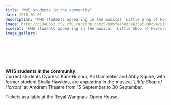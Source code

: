 ```yaml
---
title: "WHS students in the community"
date: 1970-01-01
description: "WHS students appearing in the musical 'Little Shop of Horrors' at Amdram Threatre from 15-30 September"
image: http://c1940652.r52.cf0.rackcdn.com/59b9bfe4b8d39a35a5000c94/Little-Shop-of-Horrors-Ali-Gammeter-etc-sept.jpg
excerpt: "WHS students appearing in the musical 'Little Shop of Horrors' at Amdram Threatre from 15-30 September 2017."
image_gallery:
    
    
    
    
    
---
```


<p><span><strong>WHS students in the community:</strong> <br />Current students Cypress Kani-Hurinui, Ali Gammeter and Abby Squire, with former student Shaila Hawkins, are appearing in the musical <em>'Little Shop of Horrors'</em> at Amdram Theatre from 15 September to 30 September. </span></p>
<p><span>Tickets available at the Royal Wangnaui Opera House.</span></p>


